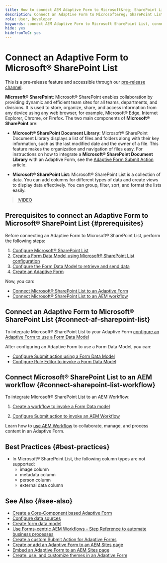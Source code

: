 ```yaml
---
title: How to connect AEM Adaptive Form to Microsoft&reg; SharePoint List?
description: Connect an Adaptive Form to Microsoft&reg; SharePoint List. Learn how to configure the Microsoft&reg; SharePoint list and create a Form Data Model using the configuration. In addition, you earn how to integrate the FDM with your Adaptive Form.
role: User, Developer
keywords: connect AEM Adaptive Form to Microsoft SharePoint List, connect Adaptive Form to Microsoft SharePoint List, integrate AEM Adaptive Form to Microsoft SharePoint List, integrate Adaptive Form to Microsoft SharePoint List, submit data from an Adaptive Form to SharePoint List, submit AEM workflow to SharePoint List.
hide: yes
hidefromToC: yes
---
```


# Connect an Adaptive Form to Microsoft&reg; SharePoint List 

<span class="preview"> This is a pre-release feature and accessible through our [pre-release channel](https://experienceleague.adobe.com/docs/experience-manager-cloud-service/content/release-notes/prerelease.html#new-features). </span>

**Microsoft&reg; SharePoint**: Microsoft&reg; SharePoint enables collaboration by providing dynamic and efficient team sites for all teams, departments, and divisions. It is used to store, organize, share, and access information from any device using any web browser, for example, Microsoft&reg; Edge, Internet Explorer, Chrome, or Firefox. The two main components of **Microsoft&reg; SharePoint** are:

* **Microsoft&reg; SharePoint Document Library**: Microsoft&reg; SharePoint Document Library displays a list of files and folders along with their key information, such as the last modified date and the owner of a file. This feature makes the organization and navigation of files easy.
For instructions on how to integrate a **Microsoft&reg; SharePoint Document Library** with an Adaptive Form, see the [Adaptive Form Submit Action](/help/forms/configuring-submit-actions.md#submit-to-sharepoint) article.

* **Microsoft&reg; SharePoint List**: Microsoft&reg; SharePoint List is a collection of data. You can add columns for different types of data and create views to display data effectively. You can group, filter, sort, and format the lists easily. 

>[!VIDEO](https://video.tv.adobe.com/v/3424820/connect-aem-adaptive-form-to-sharepointlist/?quality=12&learn=on)

## Prerequisites to connect an Adaptive Form to Microsoft&reg; SharePoint List {#prerequisites}

Before connecting an Adaptive Form to Microsoft&reg; SharePoint List, perform the following steps:

1. [Configure Microsoft&reg; SharePoint List](/help/forms/configure-data-sources.md#configure-microsoft-sharepoint-list)
1. [Create a Form Data Model using Microsoft&reg; SharePoint List configuration](/help/forms/create-form-data-models.md)
1. [Configure the Form Data Model to retrieve and send data](/help/forms/work-with-form-data-model.md#configure-services)
1. [Create an Adaptive Form](/help/forms/creating-adaptive-form-core-components.md)

Now, you can:

* [Connect Microsoft&reg; SharePoint List to an Adaptive Form](#connect-an-adaptive-form-to-microsoft-sharepoint-list-connect-af-sharepoint-list)
* [Connect Microsoft&reg; SharePoint List to an AEM workflow](#connect-sharepoint-list-workflow)

## Connect an Adaptive Form to Microsoft&reg; SharePoint List {#connect-af-sharepoint-list}

To integrate Microsoft&reg; SharePoint List to your Adaptive Form [configure an Adaptive Form to use a Form Data Model](/help/forms/creating-adaptive-form-core-components.md#configure-a-schema-or-form-data-model-for-an-adaptive-formconfigure-schema-or-data-model-for-form)

After configuring an Adaptive Form to use a Form Data Model, you can: 

* [Configure Submit action using a Form Data Model](/help/forms/configuring-submit-actions.md#submit-using-form-data-model)
* [Configure Rule Editor to invoke a Form Data Model](/help/forms/rule-editor.md#invoke-form-data-model-service-invoke)

## Connect Microsoft&reg; SharePoint List to an AEM workflow {#connect-sharepoint-list-workflow}

To integrate Microsoft&reg; SharePoint List to an AEM Workflow:

1. [Create a workflow to invoke a Form Data model](https://experienceleague.adobe.com/docs/experience-manager-65/developing/extending-aem/extending-workflows/workflows-models.html)

    <!--
    To create a new workflow with the editor, perform the following steps:
    1.  Go to your **AEM Forms Author** instance > **[!UICONTROL Tools]** > **[!UICONTROL Workflow]** > **[!UICONTROL Models]**.
    1.  Click **[!UICONTROL Create]** > **[!UICONTROL Create Model]**. The Add Workflow Model dialog appears. 
    1. Specify **[!UICONTROL Title]** and **[!UICONTROL Name (optional)]**.
    1. Click **[!UICONTROL Done]**. The new model is listed in the Workflow Models console.
    1. Select your new workflow, then use **[!UICONTROL Edit]** to open it for configuration.
    1. Add **[!UICONTROL Invoke Form Data Model Service]** step to your workflow.
    1. Confirm the changes with Sync (editor toolbar) to generate the runtime model.
    -->

1. [Configure Submit action to invoke an AEM Workflow](/help/forms/configuring-submit-actions.md#invoke-an-aem-workflow)


Learn how to [use AEM Workflow](https://experienceleague.adobe.com/docs/experience-manager-learn/foundation/workflow/use-workflow.html) to collaborate, manage, and process content in an Adaptive Form.

## Best Practices {#best-practices}

<!-- * For storing data in a tabular format or implementing data permissions, it is advisable to use Microsoft&reg; SharePoint List rather than Microsoft&reg; SharePoint Document Library. -->
* In Microsoft&reg; SharePoint List, the following column types are not supported:
    * image column
    * metadata column
    * person column
    * external data column

## See Also {#see-also}

* [Create a Core-Component based Adaptive Form](/help/forms/creating-adaptive-form-core-components.md)
* [Configure data sources](/help/forms/configuring-submit-actions.md)
* [Create form data model](/help/forms/create-form-data-models.md)
* [Use Forms-centric AEM Workflows - Step Reference to automate business processes](/help/forms/aem-forms-workflow-step-reference.md)
* [Create a custom Submit Action for Adaptive Forms](/help/forms/custom-submit-action-form.md)
* [Create or add an Adaptive Form to an AEM Sites page](/help/forms/create-or-add-an-adaptive-form-to-aem-sites-page.md)
* [Embed an Adaptive Form to an AEM Sites page](/help/forms/embed-adaptive-form-aem-sites.md)
* [Create, use, and customize themes in an Adaptive Form](/help/forms/using-themes-in-core-components.md)








